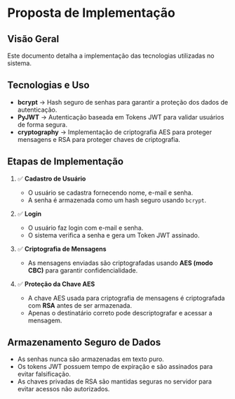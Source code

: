 # Proposta de Implementação

## Visão Geral
Este documento detalha a implementação das tecnologias utilizadas no sistema.

## Tecnologias e Uso
- **bcrypt** → Hash seguro de senhas para garantir a proteção dos dados de autenticação.
- **PyJWT** → Autenticação baseada em Tokens JWT para validar usuários de forma segura.
- **cryptography** → Implementação de criptografia AES para proteger mensagens e RSA para proteger chaves de criptografia.

## Etapas de Implementação

1. ✅ **Cadastro de Usuário**  
   - O usuário se cadastra fornecendo nome, e-mail e senha.  
   - A senha é armazenada como um hash seguro usando `bcrypt`.

2. ✅ **Login**  
   - O usuário faz login com e-mail e senha.  
   - O sistema verifica a senha e gera um Token JWT assinado.

3. ✅ **Criptografia de Mensagens**  
   - As mensagens enviadas são criptografadas usando **AES (modo CBC)** para garantir confidencialidade.

4. ✅ **Proteção da Chave AES**  
   - A chave AES usada para criptografia de mensagens é criptografada com **RSA** antes de ser armazenada.  
   - Apenas o destinatário correto pode descriptografar e acessar a mensagem.

## Armazenamento Seguro de Dados
- As senhas nunca são armazenadas em texto puro.
- Os tokens JWT possuem tempo de expiração e são assinados para evitar falsificação.
- As chaves privadas de RSA são mantidas seguras no servidor para evitar acessos não autorizados.
